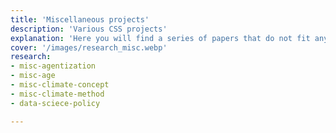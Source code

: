 ```yaml
---
title: 'Miscellaneous projects'
description: 'Various CSS projects'
explanation: 'Here you will find a series of papers that do not fit any other research areas. With time, I may place some of this work into its own category as it develops further.'
cover: '/images/research_misc.webp'
research:
- misc-agentization
- misc-age
- misc-climate-concept
- misc-climate-method
- data-sciece-policy

---
```


